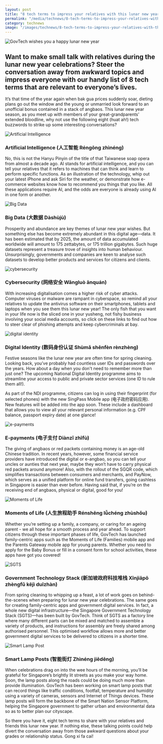 ```yaml
---
layout: post
title: "8 tech terms to impress your relatives with this lunar new year"
permalink: "/media/technews/8-tech-terms-to-impress-your-relatives-with-this-lunar-new-year"
category: technews
image: "/images/technews/8-tech-terms-to-impress-your-relatives-with-this-lunar-new-year-part0.png"
---
```


![GovTech wishes you a happy lunar new year](/images/technews/8-tech-terms-to-impress-your-relatives-with-this-lunar-new-year-part0.png)

Want to make small talk with relatives during the lunar new year celebrations? Steer the conversation away from awkward topics and impress everyone with our handy list of 8 tech terms that are relevant to everyone’s lives.
---

It’s that time of the year again when bak gua prices suddenly soar, dieting plans go out the window and the young or unmarried look forward to an unofficial bonus contained in a stack of angbaos. This lunar new year season, as you meet up with members of your great-grandparents’ extended bloodline, why not use the following eight (huat ah!) tech buzzwords to strike up some interesting conversations?

![Artificial Intelligence](/images/technews/8-tech-terms-to-impress-your-relatives-with-this-lunar-new-year-part1.png)

### **Artificial Intelligence (人工智能 Réngōng zhìnéng)**

No, this is not the Hanyu Pinyin of the title of that Taiwanese soap opera from almost a decade ago. AI stands for artificial intelligence, and you can tell your relatives that it refers to machines that can think and learn to perform specific functions. As an illustration of the technology, whip out your latest iPhone and ask Siri for the weather, or demonstrate how e-commerce websites know how to recommend you things that you like. All these applications require AI, and the odds are everyone is already using AI in one form or another.

![Big Data](/images/technews/8-tech-terms-to-impress-your-relatives-with-this-lunar-new-year-part2.png)

### **Big Data (大数据 Dàshùjù)**

Prosperity and abundance are key themes of lunar new year wishes. But something else has become extremely abundant in this digital age—data. It has been estimated that by 2025, the amount of data accumulated worldwide will amount to 175 zettabytes, or 175 trillion gigabytes. Such huge datasets represent a treasure trove of insights into human behaviour. Unsurprisingly, governments and companies are keen to analyse such datasets to develop better products and services for citizens and clients.

![cybersecurity](/images/technews/8-tech-terms-to-impress-your-relatives-with-this-lunar-new-year-part3.png)

### **Cybersecurity (网络安全 Wǎngluò ānquán)**

With increasing digitalisation comes a higher risk of cyber attacks. Computer viruses or malware are rampant in cyberspace, so remind all your relatives to update the antivirus software on their smartphones, tablets and laptops when you see them this lunar new year! The only fish that you want in your life now is the sliced one in your yusheng, not fishy business involving your social media accounts, so click on these links to find out how to steer clear of phishing attempts and keep cybercriminals at bay.

![digital identity](/images/technews/8-tech-terms-to-impress-your-relatives-with-this-lunar-new-year-part4.png)

### **Digital Identity (数码身份认证 Shùmǎ shēnfèn rènzhèng)**

Festive seasons like the lunar new year are often time for spring cleaning. Looking back, you’ve probably had countless user IDs and passwords over the years. How about a day when you don't need to remember more than just one? The upcoming National Digital Identity programme aims to streamline your access to public and private sector services (one ID to rule them all!). 

As part of the NDI programme, citizens can log in using their fingerprint (for selected phones) with the new SingPass Mobile app (电子政府密码应用). New features will be added into the app soon. These include a dashboard that allows you to view all your relevant personal information (e.g. CPF balance, passport expiry date) at one glance!

![e-payments](/images/technews/8-tech-terms-to-impress-your-relatives-with-this-lunar-new-year-part5.png)

### **E-payments (电子支付 Diànzǐ zhīfù)**

The giving of angbaos or red packets containing money is an age-old Chinese tradition. In recent years, however, some financial service providers have introduced the digital or e-angbao, so you can tell your uncles or aunties that next year, maybe they won’t have to carry physical red packets around anymore! Also, with the rollout of the SGQR code, which simplifies transactions between consumers and merchants, and PayNow, which serves as a unified platform for online fund transfers, going cashless in Singapore is easier than ever before. Having said that, if you’re on the receiving end of angbaos, physical or digital, good for you! 

![Moments of Life](/images/technews/8-tech-terms-to-impress-your-relatives-with-this-lunar-new-year-part6.png)

### **Moments of Life (人生旅程助手 Rénshēng lǚchéng zhùshǒu)**

Whether you’re setting up a family, a company, or caring for an ageing parent - we all hope for a smooth process and year ahead. To support citizens through these important phases of life, GovTech has launched family-centric apps such as the Moments of Life (Families) mobile app and the Parents Gateway mobile app for young parents. Whether you need to apply for the Baby Bonus or fill in a consent form for school activities, these apps have got you covered!

![SGTS](/images/technews/8-tech-terms-to-impress-your-relatives-with-this-lunar-new-year-part7.png)

### **Government Technology Stack (新加坡政府科技堆栈 Xīnjiāpō zhèngfǔ kējì duīzhàn)**

From spring cleaning to whipping up a feast, a lot of work goes on behind-the-scenes when preparing for lunar new year celebrations. The same goes for creating family-centric apps and government digital services. In fact, a whole new digital infrastructure—the Singapore Government Technology Stack (SGTS)—has been built by GovTech. Think of SGTS as a factory line where many different parts can be mixed and matched to assemble a variety of products, and instructions for assembly are freely shared among authorised personnel. This optimised workflow allows more and better government digital services to be delivered to citizens in a shorter time.

![Smart Lamp Post](/images/technews/8-tech-terms-to-impress-your-relatives-with-this-lunar-new-year-part8.png)

### **Smart Lamp Posts (智能街灯 Zhìnéng jiēdēng)**

When celebrations drag on into the wee hours of the morning, you’ll be grateful for Singapore’s brightly lit streets as you make your way home. Soon, the lamp posts along the roads could be doing much more than provide illumination. GovTech has been working on smart lamp posts that can record things like traffic conditions, footfall, temperature and humidity using a variety of cameras, sensors and Internet of Things devices. These lamp posts will form the backbone of the Smart Nation Sensor Platform, helping the Singapore government to gather urban and environmental data so as to better plan our cityscape.

So there you have it, eight tech terms to share with your relatives and friends this lunar new year. If nothing else, these talking points could help divert the conversation away from those awkward questions about your grades or relationship status. Gong xi fa cai!
